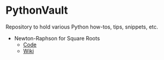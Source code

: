 # PythonVault
Repository to hold various Python how-tos, tips, snippets, etc. 

- Newton-Raphson for Square Roots
    - [Code](https://github.com/jaredwilliam/PythonVault/blob/main/newton-raphson-square.py)
    - [Wiki](https://github.com/jaredwilliam/PythonVault/wiki/Newton%E2%80%90Raphson-Square-Root-Method)
